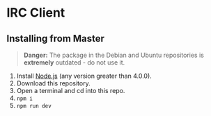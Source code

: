 # IRC Client
## Installing from Master

> **Danger:** The package in the Debian and Ubuntu repositories is **extremely** outdated - do not use it.

1. Install [Node.js](https://nodejs.org/en/) (any version greater than 4.0.0).
2. Download this repository.
3. Open a terminal and cd into this repo.
4. `npm i`
5. `npm run dev`
